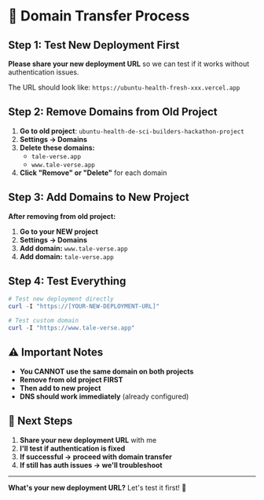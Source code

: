 # 🎯 Domain Transfer Process

## Step 1: Test New Deployment First

**Please share your new deployment URL** so we can test if it works without authentication issues.

The URL should look like: `https://ubuntu-health-fresh-xxx.vercel.app`

## Step 2: Remove Domains from Old Project

1. **Go to old project**: `ubuntu-health-de-sci-builders-hackathon-project`
2. **Settings → Domains**
3. **Delete these domains:**
   - `tale-verse.app`
   - `www.tale-verse.app`
4. **Click "Remove" or "Delete"** for each domain

## Step 3: Add Domains to New Project

**After removing from old project:**
1. **Go to your NEW project** 
2. **Settings → Domains**
3. **Add domain:** `www.tale-verse.app`
4. **Add domain:** `tale-verse.app`

## Step 4: Test Everything

```powershell
# Test new deployment directly
curl -I "https://[YOUR-NEW-DEPLOYMENT-URL]"

# Test custom domain
curl -I "https://www.tale-verse.app"
```

## ⚠️ Important Notes

- **You CANNOT use the same domain on both projects**
- **Remove from old project FIRST**
- **Then add to new project**
- **DNS should work immediately** (already configured)

## 🎯 Next Steps

1. **Share your new deployment URL** with me
2. **I'll test if authentication is fixed**
3. **If successful → proceed with domain transfer**
4. **If still has auth issues → we'll troubleshoot**

---

**What's your new deployment URL?** Let's test it first! 🚀